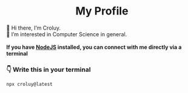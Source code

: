<h1 align="center">  <strong>My Profile</strong> </h1>
👋 Hi there, I’m Croluy. <br>
👀 I’m interested in Computer Science in general.
<br>
<br>
<strong>If you have <a href="https://nodejs.org/">NodeJS</a> installed, you can connect with me directly via a terminal</strong>

### <strong>👇 Write this in your terminal</strong>

```bash
npx croluy@latest
```

